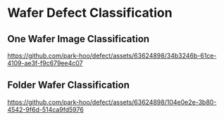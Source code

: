# Wafer Defect Classification

## One Wafer Image Classification

https://github.com/park-hoo/defect/assets/63624898/34b3246b-61ce-4109-ae3f-f9c679ee4c07


## Folder Wafer Classification

https://github.com/park-hoo/defect/assets/63624898/104e0e2e-3b80-4542-9f6d-514ca9fd5976

